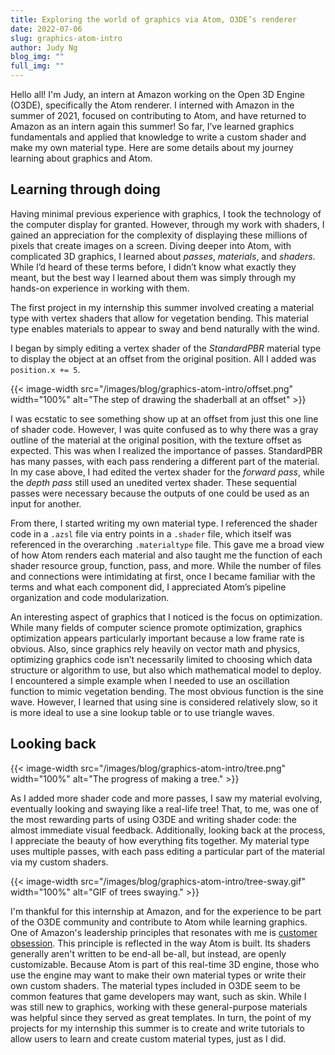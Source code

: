 ```yaml
---
title: Exploring the world of graphics via Atom, O3DE’s renderer
date: 2022-07-06
slug: graphics-atom-intro
author: Judy Ng
blog_img: ""
full_img: ""
---
```

Hello all! I'm Judy, an intern at Amazon working on the Open 3D Engine (O3DE), specifically the Atom renderer. I interned with Amazon in the summer of 2021, focused on contributing to Atom, and have returned to Amazon as an intern again this summer! So far, I’ve learned graphics fundamentals and applied that knowledge to write a custom shader and make my own material type. Here are some details about my journey learning about graphics and Atom.

## Learning through doing

Having minimal previous experience with graphics, I took the technology of the computer display for granted. However, through my work with shaders, I gained an appreciation for the complexity of displaying these millions of pixels that create images on a screen. Diving deeper into Atom, with complicated 3D graphics, I learned about *passes*, *materials*, and *shaders*. While I’d heard of these terms before, I didn’t know what exactly they meant, but the best way I learned about them was simply through my hands-on experience in working with them.

The first project in my internship this summer involved creating a material type with vertex shaders that allow for vegetation bending. This material type enables materials to appear to sway and bend naturally with the wind.

I began by simply editing a vertex shader of the *StandardPBR* material type to display the object at an offset from the original position. All I added was `position.x += 5`.

{{< image-width src="/images/blog/graphics-atom-intro/offset.png" width="100%" alt="The step of drawing the shaderball at an offset" >}}

I was ecstatic to see something show up at an offset from just this one line of shader code. However, I was quite confused as to why there was a gray outline of the material at the original position, with the texture offset as expected. This was when I realized the importance of passes. StandardPBR has many passes, with each pass rendering a different part of the material. In my case above, I had edited the vertex shader for the *forward pass*, while the *depth pass* still used an unedited vertex shader. These sequential passes were necessary because the outputs of one could be used as an input for another.

From there, I started writing my own material type. I referenced the shader code in a `.azsl` file via entry points in a `.shader` file, which itself was referenced in the overarching `.materialtype` file. This gave me a broad view of how Atom renders each material and also taught me the function of each shader resource group, function, pass, and more. While the number of files and connections were intimidating at first, once I became familiar with the terms and what each component did, I appreciated Atom’s pipeline organization and code modularization.

An interesting aspect of graphics that I noticed is the focus on optimization. While many fields of computer science promote optimization, graphics optimization appears particularly important because a low frame rate is obvious. Also, since graphics rely heavily on vector math and physics, optimizing graphics code isn’t necessarily limited to choosing which data structure or algorithm to use, but also which mathematical model to deploy. I encountered a simple example when I needed to use an oscillation function to mimic vegetation bending. The most obvious function is the sine wave. However, I learned that using sine is considered relatively slow, so it is more ideal to use a sine lookup table or to use triangle waves.

## Looking back

{{< image-width src="/images/blog/graphics-atom-intro/tree.png" width="100%" alt="The progress of making a tree." >}}

As I added more shader code and more passes, I saw my material evolving, eventually looking and swaying like a real-life tree! That, to me, was one of the most rewarding parts of using O3DE and writing shader code: the almost immediate visual feedback. Additionally, looking back at the process, I appreciate the beauty of how everything fits together. My material type uses multiple passes, with each pass editing a particular part of the material via my custom shaders.

{{< image-width src="/images/blog/graphics-atom-intro/tree-sway.gif" width="100%" alt="GIF of trees swaying." >}}

I'm thankful for this internship at Amazon, and for the experience to be part of the O3DE community and contribute to Atom while learning graphics. One of Amazon's leadership principles that resonates with me is [customer obsession](https://www.amazon.jobs/en/principles). This principle is reflected in the way Atom is built. Its shaders generally aren't written to be end-all be-all, but instead, are openly customizable. Because Atom is part of this real-time 3D engine, those who use the engine may want to make their own material types or write their own custom shaders. The material types included in O3DE seem to be common features that game developers may want, such as skin. While I was still new to graphics, working with these general-purpose materials was helpful since they served as great templates. In turn, the point of my projects for my internship this summer is to create and write tutorials to allow users to learn and create custom material types, just as I did.
